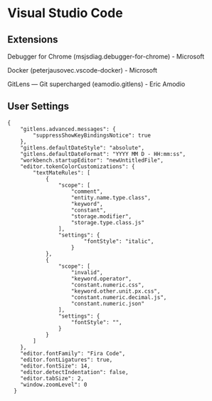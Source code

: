 # Visual Studio Code


## Extensions

Debugger for Chrome (msjsdiag.debugger-for-chrome) - Microsoft

Docker (peterjausovec.vscode-docker) - Microsoft

GitLens — Git supercharged (eamodio.gitlens) - Eric Amodio



## User Settings

```
{
    "gitlens.advanced.messages": {
        "suppressShowKeyBindingsNotice": true
    },
    "gitlens.defaultDateStyle": "absolute",
    "gitlens.defaultDateFormat": "YYYY MM D - HH:mm:ss",
    "workbench.startupEditor": "newUntitledFile",
    "editor.tokenColorCustomizations": {
        "textMateRules": [
            {
                "scope": [
                    "comment",
                    "entity.name.type.class",
                    "keyword",
                    "constant",
                    "storage.modifier",
                    "storage.type.class.js"
                ],
                "settings": {
                        "fontStyle": "italic",
                    }
            },
            {
                "scope": [
                    "invalid",
                    "keyword.operator",
                    "constant.numeric.css",
                    "keyword.other.unit.px.css",
                    "constant.numeric.decimal.js",
                    "constant.numeric.json"
                ],
                "settings": {
                    "fontStyle": "",
                }
            }
        ]
    },
    "editor.fontFamily": "Fira Code",
    "editor.fontLigatures": true,
    "editor.fontSize": 14,
    "editor.detectIndentation": false,
    "editor.tabSize": 2,
    "window.zoomLevel": 0
  }

```

